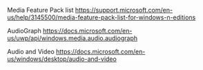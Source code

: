 Media Feature Pack list
https://support.microsoft.com/en-us/help/3145500/media-feature-pack-list-for-windows-n-editions

AudioGraph
https://docs.microsoft.com/en-us/uwp/api/windows.media.audio.audiograph

Audio and Video 
https://docs.microsoft.com/en-us/windows/desktop/audio-and-video